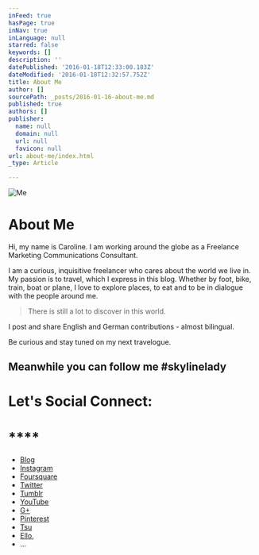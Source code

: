 ```yaml
---
inFeed: true
hasPage: true
inNav: true
inLanguage: null
starred: false
keywords: []
description: ''
datePublished: '2016-01-18T12:33:00.183Z'
dateModified: '2016-01-18T12:32:57.752Z'
title: About Me
author: []
sourcePath: _posts/2016-01-16-about-me.md
published: true
authors: []
publisher:
  name: null
  domain: null
  url: null
  favicon: null
url: about-me/index.html
_type: Article

---
```

![Me](https://s3-us-west-2.amazonaws.com/the-grid-img/p/8b4d496e601982d8cf635da5ed5fa7a82a06648c.jpg)

# About Me

Hi, my name is Caroline. I am working around the globe as a Freelance Marketing Communications Consultant.

I am a curious, inquisitive freelancer who cares about the world we live in. My passion is to travel, which I express in this blog. Whether by foot, bike, train, boat or plane, I love to explore places, to eat and to be in dialogue with the people around me. 
> 
> There is still a lot to discover in this world.
> 
> 

I post and share English and German contributions - almost bilingual.

Be curious and stay tuned on my next travelogue.

## Meanwhile you can follow me \#skylinelady

## 

# Let's Social Connect:

# ****

* [Blog][0]
* [Instagram][1]
* [Foursquare][2]
* [Twitter][3]
* [Tumblr][4]
* [YouTube][5]
* [G+][6]
* [Pinterest][7]
* [Tsu][8]
* [Ello][9], 
* ...

[0]: http://skylinelady.com/
[1]: https://www.instagram.com/skylinelady/
[2]: https://de.foursquare.com/skylinelady
[3]: https://twitter.com/skylinelady
[4]: http://skylinelady.tumblr.com/
[5]: https://www.youtube.com/user/skylineladyz
[6]: https://plus.google.com/111241938616127816510/posts
[7]: https://de.pinterest.com/skylinelady/
[8]: http://www.tsu.co/skylinelady
[9]: https://ello.co/skylinelady